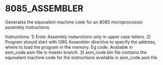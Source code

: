 # 8085_ASSEMBLER
Generates the equivalent machine code for an 8085 microprocessor assembly instructions.

Instructions:
    1) Enter Assembly insturctions only in upper case letters.
    2) Program should start with ORG Assembler directive to specify the address, where to load the program in the memory.
       Eg code: Available in asm_code.asm file in master branch.
    3) asm_code.bin file contains the equivalent machine code for the instructions available in asm_code.asm file.
